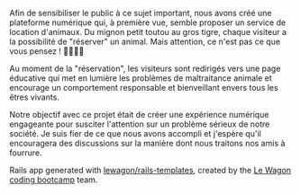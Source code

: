 Afin de sensibiliser le public à ce sujet important, nous avons créé une plateforme numérique qui, à première vue, semble proposer un service de location d'animaux. Du mignon petit toutou au gros tigre, chaque visiteur a la possibilité de "réserver" un animal.
Mais attention, ce n'est pas ce que vous pensez ! 🙅‍♀️🙅‍♂️

Au moment de la "réservation", les visiteurs sont redirigés vers une page éducative qui met en lumière les problèmes de maltraitance animale et encourage un comportement responsable et bienveillant envers tous les êtres vivants.

Notre objectif avec ce projet était de créer une expérience numérique engageante pour susciter l'attention sur un problème sérieux de notre société.
Je suis fier de ce que nous avons accompli et j'espère qu'il encouragera des discussions sur la manière dont nous traitons nos amis à fourrure.


Rails app generated with [lewagon/rails-templates](https://github.com/lewagon/rails-templates), created by the [Le Wagon coding bootcamp](https://www.lewagon.com) team.
